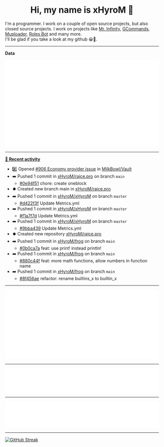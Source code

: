 <p align="center">
    <!-- <img src="https://avatars.githubusercontent.com/u/56601352" width="192" alt="hyro's pfp" /> -->
    <h1 align="center">Hi, my name is xHyroM 👋</h1>
</p>

I'm a programmer. I work on a couple of open source projects, but also closed source projects. I work on projects like [Mr. Infinity](https://discord.com/oauth2/authorize?client_id=720321585625694239&scope=bot%20applications.commands&permissions=8&redirect_uri=https://blobs.gq/imanager&prompt=consent&response_type=code), [GCommands](https://github.com/Garlic-Team/GCommands), [Muploader](https://github.com/xHyroM/Muploader), [Roles Bot](https://github.com/xHyroM/roles-bot) and many more.  
I'll be glad if you take a look at my github 😀👀.

___
**Data**

<img src="https://github.com/xHyroM/xHyroM/blob/master/.cache/base.svg">

___

**[📰 Recent activity](https://github.com/xHyroM)**
* #️⃣ Opened [#906 Economy provider issue](https://github.com/MilkBowl/Vault/issues/906) in [MilkBowl/Vault](https://github.com/MilkBowl/Vault)
* ➡️ Pushed 1 commit in [xHyroM/rajce.pro](https://github.com/xHyroM/rajce.pro) on branch `main`
  * [#0e94f51](https://github.com/xHyroM/rajce.pro/commit/0e94f51) chore: create oneblock
* ⏺️ Created new branch main in [xHyroM/rajce.pro](https://github.com/xHyroM/rajce.pro)
* ➡️ Pushed 1 commit in [xHyroM/xHyroM](https://github.com/xHyroM/xHyroM) on branch `master`
  * [#d422f3f](https://github.com/xHyroM/xHyroM/commit/d422f3f) Update Metrics.yml
* ➡️ Pushed 1 commit in [xHyroM/xHyroM](https://github.com/xHyroM/xHyroM) on branch `master`
  * [#f1a7f7d](https://github.com/xHyroM/xHyroM/commit/f1a7f7d) Update Metrics.yml
* ➡️ Pushed 1 commit in [xHyroM/xHyroM](https://github.com/xHyroM/xHyroM) on branch `master`
  * [#9bba439](https://github.com/xHyroM/xHyroM/commit/9bba439) Update Metrics.yml
* ⏺️ Created new repository  [xHyroM/rajce.pro](https://github.com/xHyroM/rajce.pro)
* ➡️ Pushed 1 commit in [xHyroM/frog](https://github.com/xHyroM/frog) on branch `main`
  * [#0b0ca7a](https://github.com/xHyroM/frog/commit/0b0ca7a) feat: use print! instead println!
* ➡️ Pushed 1 commit in [xHyroM/frog](https://github.com/xHyroM/frog) on branch `main`
  * [#880c44f](https://github.com/xHyroM/frog/commit/880c44f) feat: more math functions, allow numbers in function name
* ➡️ Pushed 1 commit in [xHyroM/frog](https://github.com/xHyroM/frog) on branch `main`
  * [#8f456ae](https://github.com/xHyroM/frog/commit/8f456ae) refactor: rename builtins_x to builtin_x


___

<img src="https://github.com/xHyroM/xHyroM/blob/master/.cache/isocalendar.svg">

___

<img src="https://github.com/xHyroM/xHyroM/blob/master/.cache/languages.svg">

___

<img src="https://github.com/xHyroM/xHyroM/blob/master/.cache/achievements.svg">

___

[![GitHub Streak](https://github-readme-streak-stats.herokuapp.com?user=xHyroM&theme=dark&hide_border=true&date_format=M%20j%5B%2C%20Y%5D)](https://git.io/streak-stats)
